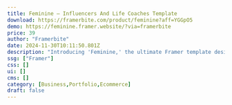 ```yaml
---
title: Feminine — Influencers And Life Coaches Template
download: https://framerbite.com/product/feminine?aff=YGGpO5
demo: https://feminine.framer.website/?via=framerbite
price: 39
author: "Framerbite"
date: 2024-11-30T10:11:50.801Z
description: "Introducing 'Feminine,' the ultimate Framer template designed to empower female influencers and life coaches in their digital journeys."
ssg: ["Framer"]
css: []
ui: []
cms: []
category: [Business,Portfolio,Ecommerce]
draft: false
---
```

